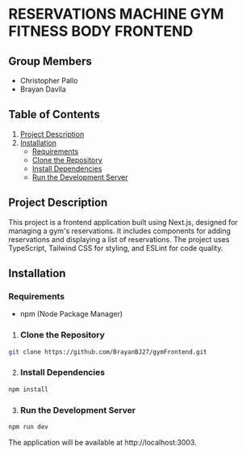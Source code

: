 # RESERVATIONS MACHINE GYM FITNESS BODY FRONTEND


## Group Members

- Christopher Pallo
- Brayan Davila

## Table of Contents

1. [Project Description](#project-description)
2. [Installation](#installation)
   - [Requirements](#requirements)
   - [Clone the Repository](#clone-the-repository)
   - [Install Dependencies](#install-dependencies)
   - [Run the Development Server](#run-the-development-server)

## Project Description
This project is a frontend application built using Next.js, designed for managing a gym's reservations. It includes components for adding reservations and displaying a list of reservations. The project uses TypeScript, Tailwind CSS for styling, and ESLint for code quality.

## Installation

### Requirements
- npm (Node Package Manager)

1. ### Clone the Repository

```sh
git clone https://github.com/BrayanBJ27/gymFrontend.git
```
2. ### Install Dependencies

```sh
npm install
```

3. ### Run the Development Server

```sh
npm run dev
```
The application will be available at http://localhost:3003.